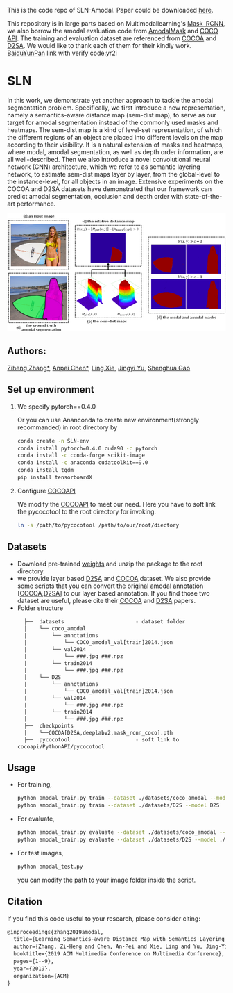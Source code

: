 
This is the code repo of SLN-Amodal. Paper could be downloaded [here](https://arxiv.org/abs/1905.12898).

This repository is in large parts based on Multimodallearning's [Mask_RCNN](https://github.com/multimodallearning/pytorch-mask-rcnn),  we also borrow the amodal evaluation code from [AmodalMask](https://github.com/Wakeupbuddy/amodalAPI) and [COCO API](https://github.com/cocodataset/cocoapi).  The training and evaluation dataset are referenced from [COCOA](https://arxiv.org/abs/1509.01329) and [D2SA](https://arxiv.org/abs/1804.08864).  We would like to thank each of them for their kindly work.
[BaiduYunPan](https://pan.baidu.com/s/1zyJAXZmNw5lFdr3DBuaYiQ) link with verify code:yr2i

# SLN

In this work, we demonstrate yet another approach to tackle the amodal segmentation problem. Specifically, we first introduce a new representation, namely a semantics-aware distance map (sem-dist map), to serve as our target for amodal segmentation instead of the commonly used masks and heatmaps. The sem-dist map is a kind of level-set representation, of which the different regions of an object are placed into different levels on the map according to their visibility. It is a natural extension of masks and heatmaps, where modal, amodal segmentation, as well as depth order information, are all well-described. Then we also introduce a novel convolutional neural network (CNN) architecture, which we refer to as semantic layering network, to estimate sem-dist maps layer by layer, from the global-level to the instance-level, for all objects in an image. Extensive experiments on the COCOA and D2SA datasets have demonstrated that our framework can predict amodal segmentation, occlusion and depth order with state-of-the-art performance.

![](https://github.com/apchenstu/SLN-Amodal/blob/master/results/sem-dist-map-demo.png)

## Authors: 
[Ziheng Zhang*](https://arxiv.org/search/cs?searchtype=author&query=Zhang%2C+Z), [Anpei Chen*](https://arxiv.org/search/cs?searchtype=author&query=Chen%2C+A), [Ling Xie](https://arxiv.org/search/cs?searchtype=author&query=Xie%2C+L), [Jingyi Yu](https://arxiv.org/search/cs?searchtype=author&query=Yu%2C+J), [Shenghua Gao](https://arxiv.org/search/cs?searchtype=author&query=Gao%2C+S)
## Set up environment
 1. We specify pytorch==0.4.0

    Or you can use Ananconda to create new environment(strongly recommanded) in root directory by
    ```bash
    conda create -n SLN-env
    conda install pytorch=0.4.0 cuda90 -c pytorch
    conda install -c conda-forge scikit-image
    conda install -c anaconda cudatoolkit==9.0
    conda install tqdm
    pip install tensorboardX
    ```
    
 2. Configure [COCOAPI](https://github.com/cocodataset/cocoapi)

    We modify the [COCOAPI](https://github.com/cocodataset/cocoapi) to meet our need. Here you have to soft link the pycocotool to the root directory for invoking.
    ```bash
    ln -s /path/to/pycocotool /path/to/our/root/diectory
    ```

## Datasets
* Download pre-trained  [weights](https://drive.google.com/open?id=1ZCeAXqRbsoJDdaJNMWu1uCEfxtk8g9rB) and unzip the package to the root directory.
* we provide layer based [D2SA](https://drive.google.com/open?id=1Y3fHrEmtfri3vZt3ehahL76EXtkfijtN) and [COCOA](https://drive.google.com/open?id=1jLT4zODCoXfO7U6bc-w171xty8fGCY8t) dataset.
We also provide some [scripts](https://github.com/apchenstu/SLN-Amodal/tree/master/scripts) that you can convert the original amodal annotation [[COCOA](https://drive.google.com/file/d/0B8e3LNo7STslUGRFUVlQSnZRUVE/view?usp=drive_open),[D2SA](https://www.mvtec.com/company/research/datasets/mvtec-d2s/)] to our layer based annotation. If you find those two dataset are useful, please cite their [COCOA](https://arxiv.org/abs/1509.01329) and [D2SA](https://arxiv.org/abs/1804.08864) papers.
* Folder structure
  ```
	├──  datasets                       - dataset folder
	│    └── coco_amodal 
	|        └── annotations    
	|            └── COCO_amodal_val[train]2014.json
	|        └── val2014             
	|            └── ###.jpg ###.npz 
    |        └── train2014           
	|            └── ###.jpg ###.npz 
	│    └── D2S                
	|        └── annotations    
	|            └── COCO_amodal_val[train]2014.json
	|        └── val2014             
	|            └── ###.jpg ###.npz 
    |        └── train2014           
	|            └── ###.jpg ###.npz 
	├──  checkpoints                 
    |    └──COCOA[D2SA,deeplabv2,mask_rcnn_coco].pth     
	├──  pycocotool                     - soft link to cocoapi/PythonAPI/pycocotool              
  ```



## Usage

* For training,

  ```bash
  python amodal_train.py train --dataset ./datasets/coco_amodal --model coco
  python amodal_train.py train --dataset ./datasets/D2S --model D2S
  ```

* For evaluate,
  ```bash
  python amodal_train.py evaluate --dataset ./datasets/coco_amodal --model ./checkpoints/COCOA.pth --data_type COCOA
  python amodal_train.py evaluate --dataset ./datasets/D2S --model ./checkpoints/D2SA.pth --data_type D2SA
  ```
<!-- 
  * Note: if you want to evaluate the pre-train models,
For COCOA dataset, please make sure [L10](https://github.com/apchenstu/SLN-Amodal/blob/master/amodal_train.py#L10) is
    
    ```bash
    from evaluate.amodalevalCOCOA import AmodalEval
    ```
    For D2SA dataset, please make sure [L10](https://github.com/apchenstu/SLN-Amodal/blob/master/amodal_train.py#L10) is
    ```bash
    from evaluate.amodalevalD2SA import AmodalEval
    ```
-->
  
 * For test images,
    ```bash
    python amodal_test.py 
    ```
    you can modify the path to your image folder inside the script.

## Citation

If you find this code useful to your research, please consider citing:
```tex
@inproceedings{zhang2019amodal,
  title={Learning Semantics-aware Distance Map with Semantics Layering Network for Amodal Instance Segmentation},
  author={Zhang, Zi-Heng and Chen, An-Pei and Xie, Ling and Yu, Jing-Yi and Gao, Sheng-Hua},
  booktitle={2019 ACM Multimedia Conference on Multimedia Conference},
  pages={1--9},
  year={2019},
  organization={ACM}
}
```
